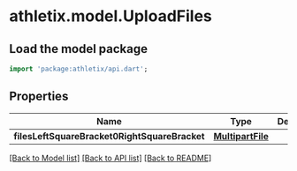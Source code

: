 # athletix.model.UploadFiles

## Load the model package
```dart
import 'package:athletix/api.dart';
```

## Properties
Name | Type | Description | Notes
------------ | ------------- | ------------- | -------------
**filesLeftSquareBracket0RightSquareBracket** | [**MultipartFile**](MultipartFile.md) |  | [optional] 

[[Back to Model list]](../README.md#documentation-for-models) [[Back to API list]](../README.md#documentation-for-api-endpoints) [[Back to README]](../README.md)


